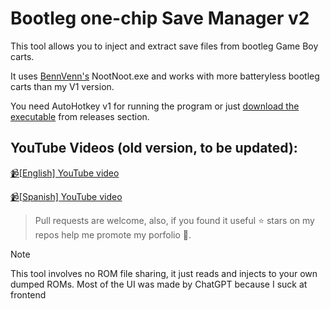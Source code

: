 
# Bootleg one-chip Save Manager v2

This tool allows you to inject and extract save files from bootleg Game Boy carts.

It uses [BennVenn's](https://bennvenn.myshopify.com/) NootNoot.exe and works with more batteryless bootleg carts than my V1 version.


You need AutoHotkey v1 for running the program or just [download the executable](https://github.com/elModo7/GBC-Batteryless-Save-Tool-V2/releases/) from releases section.

## YouTube Videos (old version, to be updated):
[📹\[English\] YouTube video](https://youtu.be/0jAVcUjAwSY)

[📹\[Spanish\] YouTube video](https://youtu.be/IhN1iViYwTg)

> Pull requests are welcome, also, if you found it useful ⭐ stars on my repos help me promote my porfolio 🚀.


> [!NOTE]  
> This tool involves no ROM file sharing, it just reads and injects to your own dumped ROMs.
> Most of the UI was made by ChatGPT because I suck at frontend
